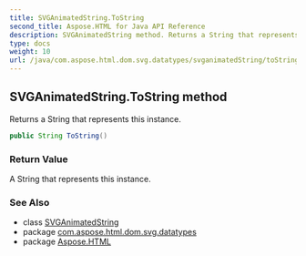 ```yaml
---
title: SVGAnimatedString.ToString
second_title: Aspose.HTML for Java API Reference
description: SVGAnimatedString method. Returns a String that represents this instance
type: docs
weight: 10
url: /java/com.aspose.html.dom.svg.datatypes/svganimatedString/toString/
---
```

## SVGAnimatedString.ToString method

Returns a String that represents this instance.

```java
public String ToString()
```

### Return Value

A String that represents this instance.

### See Also

* class [SVGAnimatedString](../)
* package [com.aspose.html.dom.svg.datatypes](../../svganimatedString/)
* package [Aspose.HTML](../../../)
